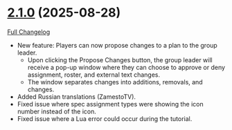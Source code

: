 # [2.1.0](https://github.com/markoleptic/EncounterPlanner/tree/2.1.0) (2025-08-28)

[Full Changelog](https://github.com/markoleptic/EncounterPlanner/compare/2.0.9...2.1.0)

-   New feature: Players can now propose changes to a plan to the group leader.
    -   Upon clicking the Propose Changes button, the group leader will receive a pop-up window where they can choose to approve or deny assignment, roster, and external text changes.
    -   The window separates changes into additions, removals, and changes.
-   Added Russian translations (ZamestoTV).
-   Fixed issue where spec assignment types were showing the icon number instead of the icon.
-   Fixed issue where a Lua error could occur during the tutorial.

